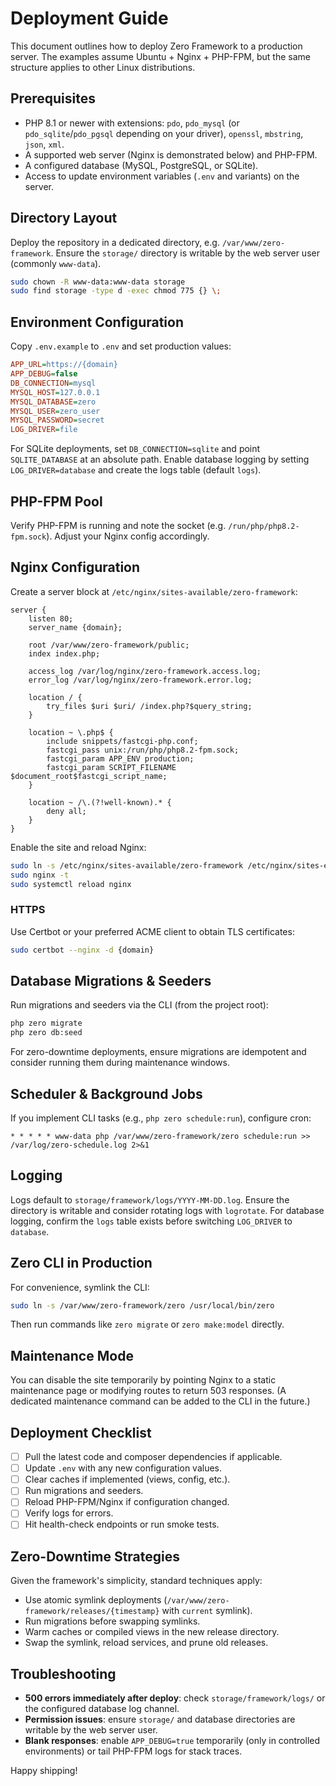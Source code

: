 # Deployment Guide

This document outlines how to deploy Zero Framework to a production server. The examples assume Ubuntu + Nginx + PHP-FPM, but the same structure applies to other Linux distributions.

## Prerequisites

- PHP 8.1 or newer with extensions: `pdo`, `pdo_mysql` (or `pdo_sqlite`/`pdo_pgsql` depending on your driver), `openssl`, `mbstring`, `json`, `xml`.
- A supported web server (Nginx is demonstrated below) and PHP-FPM.
- A configured database (MySQL, PostgreSQL, or SQLite).
- Access to update environment variables (`.env` and variants) on the server.

## Directory Layout

Deploy the repository in a dedicated directory, e.g. `/var/www/zero-framework`. Ensure the `storage/` directory is writable by the web server user (commonly `www-data`).

```bash
sudo chown -R www-data:www-data storage
sudo find storage -type d -exec chmod 775 {} \;
```

## Environment Configuration

Copy `.env.example` to `.env` and set production values:

```ini
APP_URL=https://{domain}
APP_DEBUG=false
DB_CONNECTION=mysql
MYSQL_HOST=127.0.0.1
MYSQL_DATABASE=zero
MYSQL_USER=zero_user
MYSQL_PASSWORD=secret
LOG_DRIVER=file
```

For SQLite deployments, set `DB_CONNECTION=sqlite` and point `SQLITE_DATABASE` at an absolute path. Enable database logging by setting `LOG_DRIVER=database` and create the logs table (default `logs`).

## PHP-FPM Pool

Verify PHP-FPM is running and note the socket (e.g. `/run/php/php8.2-fpm.sock`). Adjust your Nginx config accordingly.

## Nginx Configuration

Create a server block at `/etc/nginx/sites-available/zero-framework`:

```nginx
server {
    listen 80;
    server_name {domain};

    root /var/www/zero-framework/public;
    index index.php;

    access_log /var/log/nginx/zero-framework.access.log;
    error_log /var/log/nginx/zero-framework.error.log;

    location / {
        try_files $uri $uri/ /index.php?$query_string;
    }

    location ~ \.php$ {
        include snippets/fastcgi-php.conf;
        fastcgi_pass unix:/run/php/php8.2-fpm.sock;
        fastcgi_param APP_ENV production;
        fastcgi_param SCRIPT_FILENAME $document_root$fastcgi_script_name;
    }

    location ~ /\.(?!well-known).* {
        deny all;
    }
}
```

Enable the site and reload Nginx:

```bash
sudo ln -s /etc/nginx/sites-available/zero-framework /etc/nginx/sites-enabled/
sudo nginx -t
sudo systemctl reload nginx
```

### HTTPS

Use Certbot or your preferred ACME client to obtain TLS certificates:

```bash
sudo certbot --nginx -d {domain}
```

## Database Migrations & Seeders

Run migrations and seeders via the CLI (from the project root):

```bash
php zero migrate
php zero db:seed
```

For zero-downtime deployments, ensure migrations are idempotent and consider running them during maintenance windows.

## Scheduler & Background Jobs

If you implement CLI tasks (e.g., `php zero schedule:run`), configure cron:

```cron
* * * * * www-data php /var/www/zero-framework/zero schedule:run >> /var/log/zero-schedule.log 2>&1
```

## Logging

Logs default to `storage/framework/logs/YYYY-MM-DD.log`. Ensure the directory is writable and consider rotating logs with `logrotate`. For database logging, confirm the `logs` table exists before switching `LOG_DRIVER` to `database`.

## Zero CLI in Production

For convenience, symlink the CLI:

```bash
sudo ln -s /var/www/zero-framework/zero /usr/local/bin/zero
```

Then run commands like `zero migrate` or `zero make:model` directly.

## Maintenance Mode

You can disable the site temporarily by pointing Nginx to a static maintenance page or modifying routes to return 503 responses. (A dedicated maintenance command can be added to the CLI in the future.)

## Deployment Checklist

- [ ] Pull the latest code and composer dependencies if applicable.
- [ ] Update `.env` with any new configuration values.
- [ ] Clear caches if implemented (views, config, etc.).
- [ ] Run migrations and seeders.
- [ ] Reload PHP-FPM/Nginx if configuration changed.
- [ ] Verify logs for errors.
- [ ] Hit health-check endpoints or run smoke tests.

## Zero-Downtime Strategies

Given the framework's simplicity, standard techniques apply:

- Use atomic symlink deployments (`/var/www/zero-framework/releases/{timestamp}` with `current` symlink).
- Run migrations before swapping symlinks.
- Warm caches or compiled views in the new release directory.
- Swap the symlink, reload services, and prune old releases.

## Troubleshooting

- **500 errors immediately after deploy**: check `storage/framework/logs/` or the configured database log channel.
- **Permission issues**: ensure `storage/` and database directories are writable by the web server user.
- **Blank responses**: enable `APP_DEBUG=true` temporarily (only in controlled environments) or tail PHP-FPM logs for stack traces.

Happy shipping!
